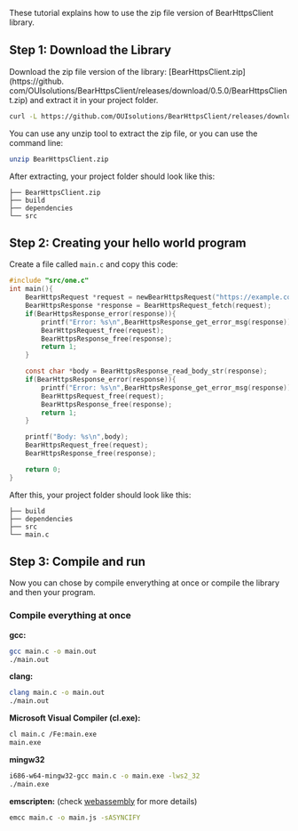 These tutorial explains how to use the zip file version of BearHttpsClient library.

## Step 1: Download the Library
Download the zip file version of the library: [BearHttpsClient.zip](https://github.
com/OUIsolutions/BearHttpsClient/releases/download/0.5.0/BearHttpsClient.zip) and extract it in your project folder.

```bash
curl -L https://github.com/OUIsolutions/BearHttpsClient/releases/download/0.5.0/BearHttpsClient.zip -o BearHttpsClient.zip
```
You can use any unzip tool to extract the zip file, or you can use the command line:

```bash
unzip BearHttpsClient.zip
```
After extracting, your project folder should look like this:

```
├── BearHttpsClient.zip
├── build
├── dependencies
└── src
```
## Step 2: Creating your hello world program
Create a file called `main.c` and copy this code:

```c
#include "src/one.c"
int main(){
    BearHttpsRequest *request = newBearHttpsRequest("https://example.com");   
    BearHttpsResponse *response = BearHttpsRequest_fetch(request);
    if(BearHttpsResponse_error(response)){
        printf("Error: %s\n",BearHttpsResponse_get_error_msg(response));
        BearHttpsRequest_free(request);
        BearHttpsResponse_free(response);
        return 1;
    }

    const char *body = BearHttpsResponse_read_body_str(response);
    if(BearHttpsResponse_error(response)){
        printf("Error: %s\n",BearHttpsResponse_get_error_msg(response));
        BearHttpsRequest_free(request);
        BearHttpsResponse_free(response); 
        return 1;
    }

    printf("Body: %s\n",body);
    BearHttpsRequest_free(request);
    BearHttpsResponse_free(response);

    return 0;
}
```
After this, your project folder should look like this:

```├── BearHttpsClient.zip
├── build
├── dependencies
├── src
└── main.c
```


## Step 3: Compile and run 

Now you can chose by compile enverything at once or compile the library and then your program.
### Compile everything at once
**gcc:**
```bash
gcc main.c -o main.out 
./main.out
```
**clang:**
```bash
clang main.c -o main.out
./main.out
```
**Microsoft Visual Compiler (cl.exe):**
```bash
cl main.c /Fe:main.exe
main.exe        
```
**mingw32**
```bash
i686-w64-mingw32-gcc main.c -o main.exe -lws2_32
./main.exe
```
**emscripten:** (check [webassembly](docs/tutorials/webassembly.md) for more details)
```bash
emcc main.c -o main.js -sASYNCIFY
```

